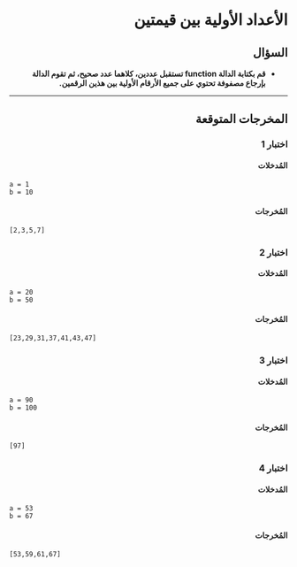 # <div dir="rtl">الأعداد الأولية بين قيمتين</div>

## <div dir="rtl">السؤال</div>

<ul dir="rtl">
<li>
<b>
قم بكتابة الدالة function تستقبل عددين، كلاهما عدد صحيح، ثم تقوم الدالة بإرجاع مصفوفة تحتوي على جميع الأرقام الأولية بين هذين الرقمين.
</b>
</li>
</ul>

---

## <div dir="rtl">المخرجات المتوقعة</div>

### <div dir="rtl">اختبار 1</div>

#### <div dir="rtl">المُدخلات</div>

```text
a = 1
b = 10
```

#### <div dir="rtl">المُخرجات</div>

```text
[2,3,5,7]
```

### <div dir="rtl">اختبار 2</div>

#### <div dir="rtl">المُدخلات</div>

```text
a = 20
b = 50
```

#### <div dir="rtl">المُخرجات</div>

```text
[23,29,31,37,41,43,47]
```

### <div dir="rtl">اختبار 3</div>

#### <div dir="rtl">المُدخلات</div>

```text
a = 90
b = 100
```

#### <div dir="rtl">المُخرجات</div>

```text
[97]
```

### <div dir="rtl">اختبار 4</div>

#### <div dir="rtl">المُدخلات</div>

```text
a = 53
b = 67
```

#### <div dir="rtl">المُخرجات</div>

```text
[53,59,61,67]
```